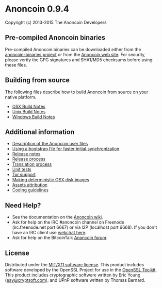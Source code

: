 Anoncoin 0.9.4
==============

Copyright (c) 2013-2015 The Anoncoin Developers

Pre-compiled Anoncoin binaries
------------------------------

Pre-compiled Anoncoin binaries can be downloaded either from the [anoncoin-binaries project](https://github.com/Anoncoin/anoncoin-binaries) or from the [Anoncoin web site](https://anoncoin.net/downloads/). For security, please verify the GPG signatures and SHA1/MD5 checksums before using these files.

Building from source
--------------------

The following files describe how to build Anoncoin from source on your native platform.

- [OSX Build Notes](build-osx.md)
- [Unix Build Notes](build-unix.md)
- [Windows Build Notes](build-msw.md)

Additional information
----------------------

- [Description of the Anoncoin user files](files.md)
- [Using a bootstrap file for faster initial synchronization](bootstrap.md)
- [Release notes](release-notes.md)
- [Release process](release-process.md)
- [Translation process](translation_process.md)
- [Unit tests](unit-tests.md)
- [Tor support](tor.md)
- [Making deterministic OSX disk images](osx-deterministic-build.md)
- [Assets attribution](assets-attribution.md)
- [Coding guidelines](coding.md)

Need Help?
----------

* See the documentation on the [Anoncoin wiki](https://wiki.anoncoin.net).
* Ask for help on the IRC #anoncoin channel on Freenode (irc.freenode.net port 6667) or via I2P (localhost port 6668). If you don't have an IRC client use [webchat here](http://webchat.freenode.net?channels=anoncoin).
* Ask for help on the BitcoinTalk [Anoncoin forum](https://bitcointalk.org/index.php?topic=227287.0).

License
-------
Distributed under the [MIT/X11 software license](http://www.opensource.org/licenses/mit-license.php).
This product includes software developed by the OpenSSL Project for use in the [OpenSSL Toolkit](http://www.openssl.org/). This product includes
cryptographic software written by Eric Young ([eay@cryptsoft.com](mailto:eay@cryptsoft.com)), and UPnP software written by Thomas Bernard.
